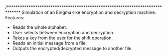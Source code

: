 /******************************************************************************
  Simulation of an Enigma-like encryption and decryption machine.
  Features:
  - Reads the whole alphabet.
  - User selects between encryption and decryption.
  - Takes a key from the user for the shift operation.
  - Reads an initial message from a file.
  - Outputs the encrypted/decrypted message to another file.
